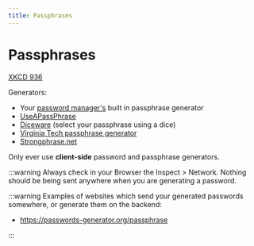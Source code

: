 ```yaml
---
title: Passphrases
---
```


# Passphrases

[XKCD 936](https://xkcd.com/936/)

Generators:
- Your [password manager's](https://keepass.info/) built in passphrase generator
- [UseAPassPhrase](https://www.useapassphrase.com/)
- [Diceware](https://theworld.com/~reinhold/diceware.html) (select your passphrase using a dice)
- [Virginia Tech passphrase generator](https://secure.research.vt.edu/diceware/)
- [Strongphrase.net](https://strongphrase.net/#/)

Only ever use **client-side** password and passphrase generators.

:::warning
Always check in your Browser the Inspect > Network. Nothing should be being sent anywhere when you are generating a password.

:::warning
Examples of websites which send your generated passwords somewhere, or generate them on the backend:
- https://passwords-generator.org/passphrase

:::
